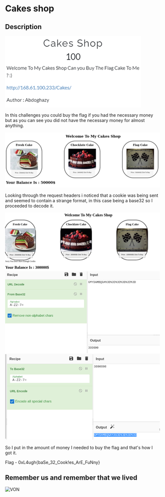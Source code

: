 # Cakes shop

## Description

![0xL4ughCTF-2021](img/1.png)

In this challenges you could buy the flag if you had the necessary money but as you can see you did not have the necessary money for almost anything.

![0xL4ughCTF-2021](img/2.png)

Looking through the request headers i noticed that a cookie was being sent and seemed to contain a strange format, in this case being a base32 so I proceeded to decode it.

![0xL4ughCTF-2021](img/3.png)
![0xL4ughCTF-2021](img/4.png)
![0xL4ughCTF-2021](img/5.png)

So I put in the amount of money I needed to buy the flag and that's how I got it.

Flag - 0xL4ugh{baSe_32_Cook!es_ArE_FuNny}

## Remember us and remember that we lived

![VON](https://thumbs.gfycat.com/ZanyFrenchApisdorsatalaboriosa-size_restricted.gif)